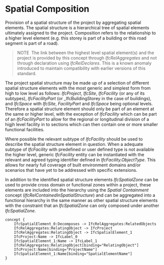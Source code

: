 Spatial Composition
===================

Provision of a spatial structure of the project by aggregating spatial elements. The spatial structure is a hierarchical tree of spatial elements ultimately assigned to the project. Composition refers to the relationship to a higher level element (e.g. this storey is part of a building or this road segment is part of a road).

> NOTE&nbsp; The link between the highest level spatial element(s) and the project is provided by this concept through _IfcRelAggregates_ and not through declaration using _IfcRelDeclares_. This is a known anomaly introduced to maintain compatibility with earlier versions of this standard.

The project spatial structure may be made up of a selection of different spatial structure elements with the most generic and simplest form from high to low level as follows: _IfcProject_, _IfcSite_, _IfcFacility_ (or any of its subtypes), _IfcFacilityPart_ (or _IfcBuildingStorey in the case of buildings), and _IfcSpace_ with _IfcSite_, _FacilityPart_ and _IfcSpace_ being optional levels. Therefore a spatial structure element should only be part of an element at the same or higher level, with the exception of _IfcFacility_ which can be part of an _IfcFacilityPart_ to allow for the regional or longitudinal division of a higjh level facility in to sections which can then contain one or more smaller functional facilities.

Where possible the relevant subtype of _IfcFacility_ should be used to describe the spatial structure element in question. When a adequate subtype of _IfcFacility_ with predefined or user defined type is not available the higher level, generic _IfcFacility_ entity can be instantiated with the relevant and agreed typing identifier defined in _IfcFacility.ObjectType_. This allows for nearly full coverage of built environment domains and/or scenarios that have yet to be addressed with specific extensions.

In addition to the identified spatial structure elements _IfcSpatialZone_ can be used to provide cross domain or functional zones within a project, these elements are included into the hierarchy using the _Spatial Containment_ concept (_IfcRelContainedInSpatialStructure_) and can be aggregated into a functional hierarchy in the same manner as other spatial structure elements with the constraint that an _IfcSpatialZone_ can only composed under another _IfcSpatialZone_.

```
concept {
    IfcSpatialElement_0:Decomposes -> IfcRelAggregates:RelatedObjects
    IfcRelAggregates:RelatingObject -> IfcProject
    IfcRelAggregates:RelatingObject -> IfcSpatialElement_1
    IfcProject:Name -> IfcLabel_0
    IfcSpatialElement_1:Name -> IfcLabel_1
    IfcRelAggregates:RelatingObject[binding="RelatingObject"]
    IfcProject:Name[binding="ProjectName"]
    IfcSpatialElement_1:Name[binding="SpatialElementName"]
}
```
